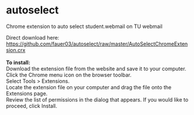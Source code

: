 # autoselect
Chrome extension to auto select student.webmail on TU webmail

Direct download here:
https://github.com/fauer03/autoselect/raw/master/AutoSelectChromeExtension.crx
</br></br>
<b>To install:</b></br>
Download the extension file from the website and save it to your computer.</br>
Click the Chrome menu icon on the browser toolbar.</br>
Select Tools > Extensions.</br>
Locate the extension file on your computer and drag the file onto the Extensions page.</br>
Review the list of permissions in the dialog that appears. If you would like to proceed, click Install.</br>
